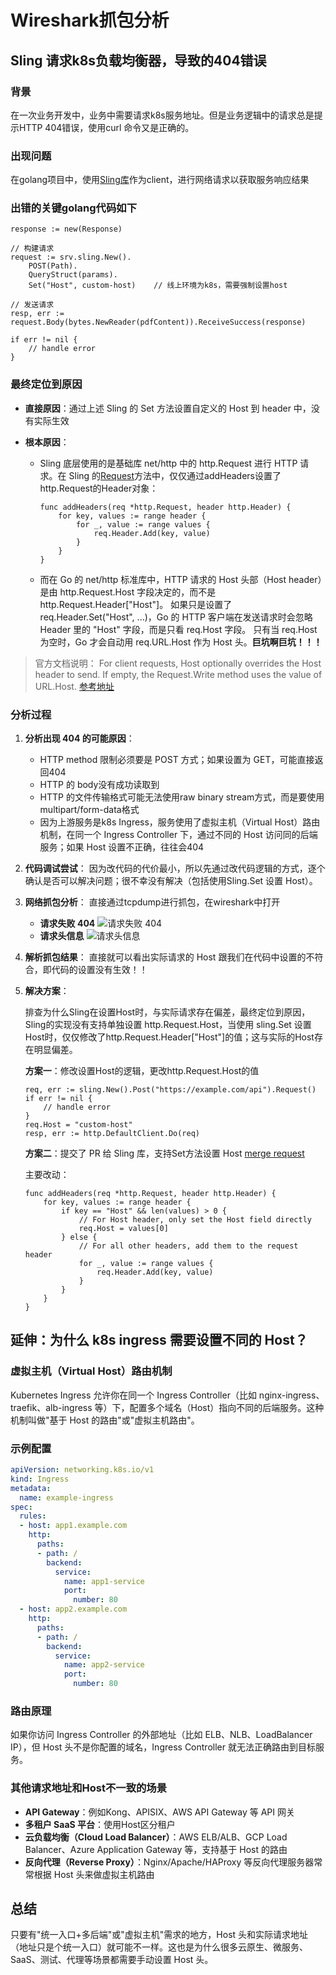 # Wireshark抓包分析

## Sling 请求k8s负载均衡器，导致的404错误

### 背景
在一次业务开发中，业务中需要请求k8s服务地址。但是业务逻辑中的请求总是提示HTTP 404错误，使用curl 命令又是正确的。

### 出现问题
在golang项目中，使用[Sling库](https://github.com/dghubble/sling)作为client，进行网络请求以获取服务响应结果

### 出错的关键golang代码如下
```golang
response := new(Response)

// 构建请求
request := srv.sling.New().
    POST(Path).
    QueryStruct(params).
    Set("Host", custom-host)    // 线上环境为k8s，需要强制设置host

// 发送请求
resp, err := request.Body(bytes.NewReader(pdfContent)).ReceiveSuccess(response)

if err != nil {
    // handle error
}
```

### 最终定位到原因
- **直接原因**：通过上述 Sling 的 Set 方法设置自定义的 Host 到 header 中，没有实际生效

- **根本原因**：
  - Sling 底层使用的是基础库 net/http 中的 http.Request 进行 HTTP 请求。在 Sling 的[Request](https://github.com/dghubble/sling/blob/main/sling.go)方法中，仅仅通过addHeaders设置了http.Request的Header对象：
    ```golang
    func addHeaders(req *http.Request, header http.Header) {
        for key, values := range header {
            for _, value := range values {
                req.Header.Add(key, value)
            }
        }
    }
    ```
  - 而在 Go 的 net/http 标准库中，HTTP 请求的 Host 头部（Host header）是由 http.Request.Host 字段决定的，而不是 http.Request.Header["Host"]。
    如果只是设置了req.Header.Set("Host", ...)，Go 的 HTTP 客户端在发送请求时会忽略 Header 里的 "Host" 字段，而是只看 req.Host 字段。
    只有当 req.Host 为空时，Go 才会自动用 req.URL.Host 作为 Host 头。**巨坑啊巨坑！！！**

> 官方文档说明：
> For client requests, Host optionally overrides the Host header to send. If empty, the Request.Write method uses the value of URL.Host.
> [参考地址](https://pkg.go.dev/net/http#Request)


### 分析过程
1. **分析出现 404 的可能原因**：
   - HTTP method 限制必须要是 POST 方式；如果设置为 GET，可能直接返回404
   - HTTP 的 body没有成功读取到
   - HTTP 的文件传输格式可能无法使用raw binary stream方式，而是要使用multipart/form-data格式
   - 因为上游服务是k8s Ingress，服务使用了虚拟主机（Virtual Host）路由机制，在同一个 Ingress Controller 下，通过不同的 Host 访问同的后端服务；如果 Host 设置不正确，往往会404

2. **代码调试尝试**：
   因为改代码的代价最小，所以先通过改代码逻辑的方式，逐个确认是否可以解决问题；很不幸没有解决（包括使用Sling.Set 设置 Host）。

3. **网络抓包分析**：
   直接通过tcpdump进行抓包，在wireshark中打开
   - **请求失败 404**
     ![请求失败 404](https://raw.staticdn.net/Navyum/imgbed/pic/IMG/1d72e52a50f04678e1ec0d3085361f99.png)
   - **请求头信息**
     ![请求头信息](https://raw.staticdn.net/Navyum/imgbed/pic/IMG/57b6203b94dcbf4549510f08a036ce54.png)

4. **解析抓包结果**：
   直接就可以看出实际请求的 Host 跟我们在代码中设置的不符合，即代码的设置没有生效！！

5. **解决方案**：
   
   排查为什么Sling在设置Host时，与实际请求存在偏差，最终定位到原因，Sling的实现没有支持单独设置 http.Request.Host，当使用 sling.Set 设置Host时，仅仅修改了http.Request.Header["Host"]的值；这与实际的Host存在明显偏差。

   **方案一**：修改设置Host的逻辑，更改http.Request.Host的值
   ```golang
   req, err := sling.New().Post("https://example.com/api").Request()
   if err != nil {
       // handle error
   }
   req.Host = "custom-host"
   resp, err := http.DefaultClient.Do(req)
   ```

   **方案二**：提交了 PR 给 Sling 库，支持Set方法设置 Host [merge request](https://github.com/dghubble/sling/pull/120)
   
   主要改动：
   ```golang
   func addHeaders(req *http.Request, header http.Header) {
       for key, values := range header {
           if key == "Host" && len(values) > 0 {
               // For Host header, only set the Host field directly
               req.Host = values[0]
           } else {
               // For all other headers, add them to the request header
               for _, value := range values {
                   req.Header.Add(key, value)
               }
           }
       }
   }
   ```

## 延伸：为什么 k8s ingress 需要设置不同的 Host？

### 虚拟主机（Virtual Host）路由机制
Kubernetes Ingress 允许你在同一个 Ingress Controller（比如 nginx-ingress、traefik、alb-ingress 等）下，配置多个域名（Host）指向不同的后端服务。这种机制叫做"基于 Host 的路由"或"虚拟主机路由"。

### 示例配置
```yaml
apiVersion: networking.k8s.io/v1
kind: Ingress
metadata:
  name: example-ingress
spec:
  rules:
  - host: app1.example.com
    http:
      paths:
      - path: /
        backend:
          service:
            name: app1-service
            port:
              number: 80
  - host: app2.example.com
    http:
      paths:
      - path: /
        backend:
          service:
            name: app2-service
            port:
              number: 80
```

### 路由原理
如果你访问 Ingress Controller 的外部地址（比如 ELB、NLB、LoadBalancer IP），但 Host 头不是你配置的域名，Ingress Controller 就无法正确路由到目标服务。

### 其他请求地址和Host不一致的场景
- **API Gateway**：例如Kong、APISIX、AWS API Gateway 等 API 网关
- **多租户 SaaS 平台**：使用Host区分租户
- **云负载均衡（Cloud Load Balancer）**：AWS ELB/ALB、GCP Load Balancer、Azure Application Gateway 等，支持基于 Host 的路由
- **反向代理（Reverse Proxy）**：Nginx/Apache/HAProxy 等反向代理服务器常常根据 Host 头来做虚拟主机路由

## 总结
只要有"统一入口+多后端"或"虚拟主机"需求的地方，Host 头和实际请求地址（地址只是个统一入口）就可能不一样。这也是为什么很多云原生、微服务、SaaS、测试、代理等场景都需要手动设置 Host 头。